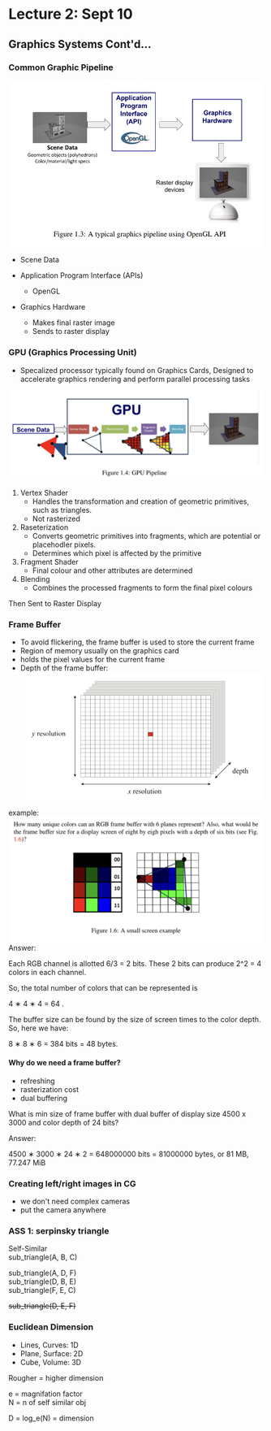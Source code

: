 # Lecture 2: Sept 10
## Graphics Systems Cont'd...
### Common Graphic Pipeline
![Common Graphic Pipeline](<images/Screenshot 2024-09-10 140515.png>)
- Scene Data

- Application Program Interface (APIs)
    - OpenGL

- Graphics Hardware
    - Makes final raster image
    - Sends to raster display

### GPU (Graphics Processing Unit)
- Specalized processor typically found on Graphics Cards, Designed to accelerate graphics rendering and perform parallel processing tasks

![GPU Pipeline](<images/Screenshot 2024-09-10 141109.png>)

1. Vertex Shader
    -  Handles the transformation and creation of geometric primitives, such as triangles.
    - Not rasterized
2. Raseterization
    -  Converts geometric primitives into fragments, which are potential or placehodler pixels. 
    - Determines which pixel is affected by the primitive
3. Fragment Shader
    - Final colour and other attributes are determined
4. Blending
    - Combines the processed fragments to form the final pixel colours

Then Sent to Raster Display

### Frame Buffer
- To avoid flickering, the frame buffer is used to store the current frame
- Region of memory usually on the graphics card
- holds the pixel values for the current frame
- Depth of the frame buffer:
![Frame Buffer](<images/Screenshot 2024-09-10 142321.png>)

example:
![alt text](<images/Screenshot 2024-09-10 142443.png>)
Answer:

Each RGB channel is allotted 6/3 = 2 bits. These 2 bits can produce 2^2 = 4 colors in each channel. 

So, the total number of colors that can be represented is

4 ∗ 4 ∗ 4 = 64 .

The buffer size can be found by the size of screen times to the color depth. So, here we have:

8 ∗ 8 ∗ 6 = 384 bits = 48 bytes.

#### Why do we need a frame buffer?
- refreshing
- rasterization cost
- dual buffering

What is min size of frame buffer with dual buffer of display size 4500 x 3000 and color depth of 24 bits?

Answer:

4500 ∗ 3000 ∗ 24 ∗ 2 = 648000000 bits = 81000000 bytes,
or 81 MB, 77.247 MiB

### Creating left/right images in CG
- we don't need complex cameras
- put the camera anywhere


### ASS 1: serpinsky triangle
Self-Similar\
sub_triangle(A, B, C)

sub_triangle(A, D, F)\
sub_triangle(D, B, E)\
sub_triangle(F, E, C)

~~sub_triangle(D, E, F)~~

### Euclidean Dimension
- Lines, Curves: 1D
- Plane, Surface: 2D
- Cube, Volume: 3D

Rougher = higher dimension

e = magnifation factor\
N = n of self similar obj

D = log_e(N) = dimension
